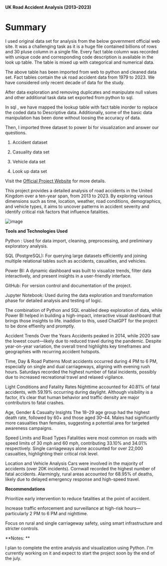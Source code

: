 **UK Road Accident Analysis (2013–2023)**

# Summary

I used original data set for analysis from the below government official web site. It was a challenging task as it is a huge file contained billions of rows and 30 pluse column in a single file. Every  fact table column was recorded with unique code and corresponding code description is available in the look up table. The table is mixed up with categorical and numerical data. 

The above table has been imported from web to python and cleaned data set. Fact tables contain the uk road accident data from  1979 to 2023. We have considered only recent decade of data for the study.

After data exploration and removing duplicates and manipulate null values and other additional task data set exported from python to sql.

In sql , we have mapped the lookup table with fact table inorder to replace the coded data to Descriptive data. Additionally, some of the basic data manipulation has been done without loosing the accuracy of data.

Then, I imported three dataset to power bi for visualization and answer our questions.


1. Accident dataset

2. Casuality data set
   
3. Vehicle data set
   
4. Look up data set

Visit the [Official Project Website](https://www.data.gov.uk/dataset/cb7ae6f0-4be6-4935-9277-47e5ce24a11f/road-accidents-safety-data) for more details.


This project provides a detailed analysis of road accidents in the United Kingdom over a ten-year span, from 2013 to 2023. By exploring various dimensions such as time, location, weather, road conditions, demographics, and vehicle types, it aims to uncover patterns in accident severity and identify critical risk factors that influence fatalities.

![image](https://github.com/user-attachments/assets/3411bd71-1438-4340-93f8-642f34459db1)




**Tools and Technologies Used**

Python : Used for data import, cleaning, preprocessing, and preliminary exploratory analysis.

SQL (PostgreSQL): For querying large datasets efficiently and joining multiple relational tables such as accidents, casualties, and vehicles.

Power BI: A dynamic dashboard was built to visualize trends, filter data interactively, and present insights in a user-friendly interface.

GitHub: For version control and documentation of the project.

Jupyter Notebook: Used during the data exploration and transformation phase for detailed analysis and testing of logic.

The combination of Python and SQL enabled deep exploration of data, while Power BI helped in building a high-impact, interactive visual dashboard that brings those insights to life. inaddion to this, used ChatGPT
for the project to be done effienlty and promptly.

Accident Trends Over the Years
Accidents peaked in 2014, while 2020 saw the lowest count—likely due to reduced travel during the pandemic. Despite year-on-year variation, the overall trend highlights key timeframes and geographies with recurring accident hotspots.

Time, Day & Road Patterns
Most accidents occurred during 4 PM to 6 PM, especially on single and dual carriageways, aligning with evening rush hours. Saturdays recorded the highest number of fatal incidents, possibly due to increased recreational travel and relaxed vigilance.

 Light Conditions and Fatality Rates
Nighttime accounted for 40.81% of fatal accidents, with 59.19% occurring during daylight. Although visibility is a factor, it’s clear that human behavior and traffic density are major contributors to fatal crashes.

Age, Gender & Casualty Insights
The 18–29 age group had the highest death rate, followed by 60+ and those aged 30–44. Males had significantly more casualties than females, suggesting a potential area for targeted awareness campaigns.

 Speed Limits and Road Types
Fatalities were most common on roads with speed limits of 30 mph and 60 mph, contributing 33.10% and 34.01% respectively. Single carriageways alone accounted for over 22,000 casualties, highlighting their critical risk level.

Location and Vehicle Analysis
Cars were involved in the majority of accidents (over 20K incidents). Cornwall recorded the highest number of fatal accidents. Alarmingly, rural areas accounted for 68.95% of deaths, likely due to delayed emergency response and high-speed travel.

**Recommendations**

Prioritize early intervention to reduce fatalities at the point of accident.

Increase traffic enforcement and surveillance at high-risk hours—particularly 2 PM to 6 PM and nighttime.

Focus on rural and single carriageway safety, using smart infrastructure and stricter controls.

**Notes: **

I plan to complete the entire analysis and visualization using Python. I'm currently working on it and expect to start the project soon by the end of the july.

